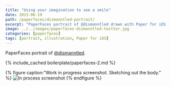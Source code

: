 ```yaml
---
title: "Using your imagination to see a smile"
date: 2013-06-19
path: /paperfaces/dismanntled-portrait/
excerpt: "PaperFaces portrait of @dismanntled drawn with Paper for iOS on an iPad."
image: ../../images/paperfaces-dismanntled-twitter.jpg
categories: [paperfaces]
tags: [portrait, illustration, Paper for iOS]
---
```


PaperFaces portrait of [@dismanntled](https://twitter.com/dismanntled).

{% include_cached boilerplate/paperfaces-2.md %}

{% figure caption:"Work in progress screenshot. Sketching out the body." %}
![In process screenshot](../../images/paperfaces-dismanntled-process-1-600.jpg)
{% endfigure %}
